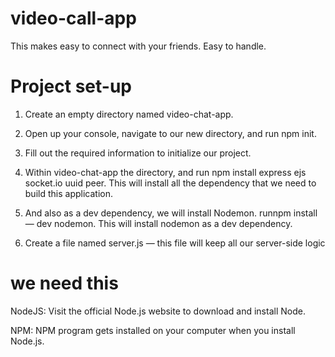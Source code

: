 # video-call-app 

This makes easy to connect with your friends. Easy to handle.

# Project set-up 

1) Create an empty directory named video-chat-app.

2) Open up your console, navigate to our new directory, and run npm init.

3) Fill out the required information to initialize our project.

4) Within video-chat-app the directory, and run npm install express ejs socket.io uuid peer. This will install all the dependency that we need to build this application.

5) And also as a dev dependency, we will install Nodemon. runnpm install — dev nodemon. This will install nodemon as a dev dependency.

6) Create a file named server.js — this file will keep all our server-side logic 

# we need this 

NodeJS: Visit the official Node.js website to download and install Node.

NPM: NPM program gets installed on your computer when you install Node.js. 
